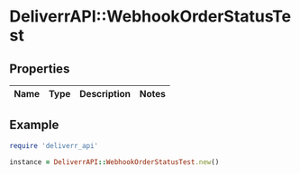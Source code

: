 # DeliverrAPI::WebhookOrderStatusTest

## Properties

| Name | Type | Description | Notes |
| ---- | ---- | ----------- | ----- |

## Example

```ruby
require 'deliverr_api'

instance = DeliverrAPI::WebhookOrderStatusTest.new()
```


